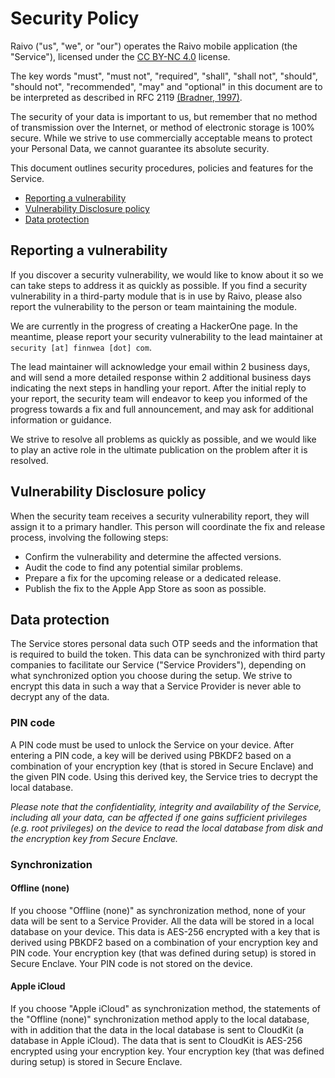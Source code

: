 # Security Policy

Raivo ("us", "we", or "our") operates the Raivo mobile application (the "Service"), licensed under the [CC BY-NC 4.0](https://github.com/tijme/raivo/blob/master/LICENSE.md) license.

The key words "must", "must not", "required", "shall", "shall not", "should", "should not", "recommended", "may" and "optional" in this document are to be interpreted as described in RFC 2119 [(Bradner, 1997)](https://www.ietf.org/rfc/rfc2119.txt).

The security of your data is important to us, but remember that no method of transmission over the Internet, or method of electronic storage is 100% secure. While we strive to use commercially acceptable means to protect your Personal Data, we cannot guarantee its absolute security.

This document outlines security procedures, policies and features for the Service.

  * [Reporting a vulnerability](#reporting-a-vulnerability)
  * [Vulnerability Disclosure policy](#vulnerability-disclosure-policy)
  * [Data protection](#data-protection)

## Reporting a vulnerability

If you discover a security vulnerability, we would like to know about it so we can take steps to address it as quickly as possible. If you find a security vulnerability in a third-party module that is in use by Raivo, please also report the vulnerability to the person or team maintaining the module.

We are currently in the progress of creating a HackerOne page. In the meantime, please report your security vulnerability to the lead maintainer at `security [at] finnwea [dot] com`.

The lead maintainer will acknowledge your email within 2 business days, and will send a more detailed response within 2 additional business days indicating the next steps in handling your report. After the initial reply to your report, the security team will endeavor to keep you informed of the progress towards a fix and full announcement, and may ask for additional information or guidance.

We strive to resolve all problems as quickly as possible, and we would like to play an active role in the ultimate publication on the problem after it is resolved.

## Vulnerability Disclosure policy

When the security team receives a security vulnerability report, they will assign it to a primary handler. This person will coordinate the fix and release process, involving the following steps:

  * Confirm the vulnerability and determine the affected versions.
  * Audit the code to find any potential similar problems.
  * Prepare a fix for the upcoming release or a dedicated release. 
  * Publish the fix to the Apple App Store as soon as possible.

## Data protection

The Service stores personal data such OTP seeds and the information that is required to build the token. This data can be synchronized with third party companies to facilitate our Service ("Service Providers"), depending on what synchronized option you choose during the setup. We strive to encrypt this data in such a way that a Service Provider is never able to decrypt any of the data. 

### PIN code

A PIN code must be used to unlock the Service on your device. After entering a PIN code, a key will be derived using PBKDF2 based on a combination of your encryption key (that is stored in Secure Enclave) and the given PIN code. Using this derived key, the Service tries to decrypt the local database.

*Please note that the confidentiality, integrity and availability of the Service, including all your data, can be affected if one gains sufficient privileges (e.g. root privileges) on the device to read the local database from disk and the encryption key from Secure Enclave.*

### Synchronization

#### Offline (none)

If you choose "Offline (none)" as synchronization method, none of your data will be sent to a Service Provider. All the data will be stored in a local database on your device. This data is AES-256 encrypted with a key that is derived using PBKDF2 based on a combination of your encryption key and PIN code. Your encryption key (that was defined during setup) is stored in Secure Enclave. Your PIN code is not stored on the device.

#### Apple iCloud

If you choose "Apple iCloud" as synchronization method, the statements of the "Offline (none)" synchronization method apply to the local database, with in addition that the data in the local database is sent to CloudKit (a database in Apple iCloud). The data that is sent to CloudKit is AES-256 encrypted using your encryption key. Your encryption key (that was defined during setup) is stored in Secure Enclave.